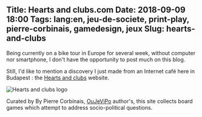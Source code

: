 Title: Hearts and clubs.com
Date: 2018-09-09 18:00
Tags: lang:en, jeu-de-societe, print-play, pierre-corbinais, gamedesign, jeux
Slug: hearts-and-clubs
---
Being currently on a bike tour in Europe for several week, without computer nor smartphone, I don't have the opportunity to post much on this blog.

Still, I'd like to mention a discovery I just made from an Internet café here in Budapest :
the [Hearts and clubs](http://heartsandclubs.com) website.

![Hearts and clubs logo](images/2018/09/HeartsandClubs-2.png)

Curated by By Pierre Corbinais, [OuJeViPo](http://oujevipo.fr) author's, this site collects board games which attempt to address socio-political questions.
